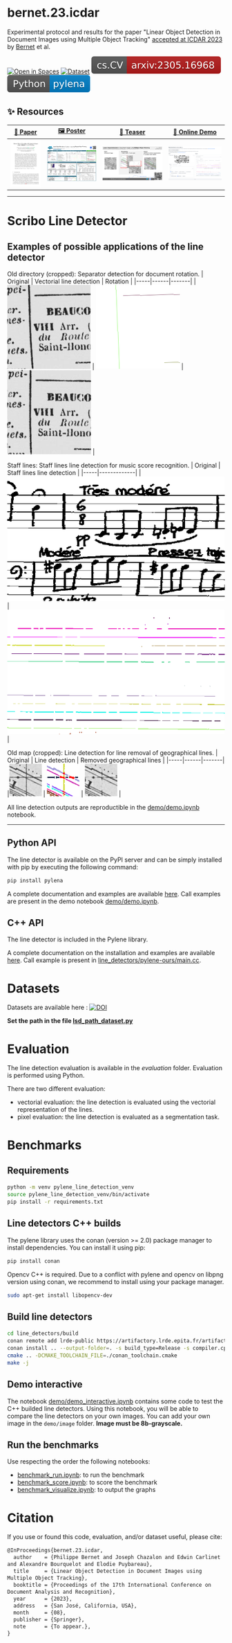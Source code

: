 # bernet.23.icdar
Experimental protocol and results for the paper "Linear Object Detection in Document Images using Multiple Object Tracking" [accepted at ICDAR 2023](https://icdar2023.org/program/accepted-papers/) by [Bernet](https://github.com/Sefray) et al.

[![Open in Spaces](https://huggingface.co/datasets/huggingface/badges/raw/main/open-in-hf-spaces-lg.svg)](https://huggingface.co/spaces/Sefray/PylenaLineDetector_ICDAR2023) [![Dataset](https://zenodo.org/badge/DOI/10.5281/zenodo.7927611.svg)](https://doi.org/10.5281/zenodo.7927611) [![Paper](./img/badge_paper.svg)](https://arxiv.org/abs/2305.16968) [![Python package](./img/badge_pylena.svg)](https://pypi.org/project/pylena/)

## ✨ Resources
| [📝 Paper](https://arxiv.org/abs/2305.16968) | [🖼️ Poster](./poster/poster_hd.pdf)  | [🎥 Teaser](./poster/teaser_video.mp4) | [👀 Online Demo](https://huggingface.co/spaces/Sefray/PylenaLineDetector_ICDAR2023) |
|---|---|---|---|
| [![Paper](./img/illustration_paper.png)](https://arxiv.org/abs/2305.16968) | [![Poster](./img/illustration_poster.png)](./poster/poster_hd.pdf) | [![Teaser](./img/illustration_teaser.png)](./poster/teaser_video.mp4) | [![Demo](./img/illustration_demo.png)](https://huggingface.co/spaces/Sefray/PylenaLineDetector_ICDAR2023) |



---

# Scribo Line Detector

## Examples of possible applications of the line detector

Old directory (cropped): Separator detection for document rotation.
| Original | Vectorial line detection | Rotation |
|-----|------|-------|
|![Original](example_image/directory.png) | ![Vectorial line detection](example_image/directory_labeled.png) | ![Rotation](example_image/directory2.png) |

Staff lines: Staff lines line detection for music score recognition.
| Original | Staff lines line detection |
|-----|-------------|
|![Original](example_image/staff_lines.png) | ![Staff lines line detection](example_image/staff_lines_labeled.png) |

Old map (cropped): Line detection for line removal of geographical lines.
| Original | Line detection | Removed geographical lines |
|-----|------|-------|
|![Original](example_image/map.png) | ![Line detection](example_image/map_labeled.png) | ![Removed geographical lines](example_image/map2.png) |

All line detection outputs are reproductible in the [demo/demo.ipynb](demo/demo.ipynb) notebook.

---

## Python API

The line detector is available on the PyPI server and can be simply installed with pip by executing the following command:
```bash
pip install pylena
```

A complete documentation and examples are available [here](http://olena.pages.lre.epita.fr/pylena/). Call examples are present in the demo notebook [demo/demo.ipynb](demo/demo.ipynb).

## C++ API

The line detector is included in the Pylene library.

A complete documentation on the installation and examples are available [here](http://olena.pages.lre.epita.fr/pylene/next/tutorial/installation). Call example is present in [line_detectors/pylene-ours/main.cc](line_detectors/pylene-ours/main.cc).

# Datasets

Datasets are available here : [![DOI](https://zenodo.org/badge/DOI/10.5281/zenodo.7927611.svg)](https://doi.org/10.5281/zenodo.7927611)

**Set the path in the file [lsd_path_dataset.py](lsd_path_dataset.py)**

# Evaluation

The line detection evaluation is available in the *evaluation* folder.
Evaluation is performed using Python.

There are two different evaluation:
- vectorial evaluation: the line detection is evaluated using the vectorial representation of the lines.
- pixel evaluation: the line detection is evaluated as a segmentation task.

# Benchmarks

## Requirements

```bash
python -m venv pylene_line_detection_venv
source pylene_line_detection_venv/bin/activate
pip install -r requirements.txt
```

## Line detectors C++ builds 

The pylene library uses the conan (version >= 2.0) package manager to install dependencies. You can install it using pip:
```bash
pip install conan
```

Opencv C++ is required. Due to a conflict with pylene and opencv on libpng version using conan, we recommend to install using your package manager.
```bash
sudo apt-get install libopencv-dev
```

## Build line detectors

```bash
cd line_detectors/build
conan remote add lrde-public https://artifactory.lrde.epita.fr/artifactory/api/conan/lrde-public
conan install .. --output-folder=. -s build_type=Release -s compiler.cppstd=20 -s compiler.libcxx=libstdc++11 --build missing --build freeimage* --build openjpeg*
cmake .. -DCMAKE_TOOLCHAIN_FILE=./conan_toolchain.cmake
make -j
```

## Demo interactive

The notebook [demo/demo_interactive.ipynb](demo/demo_interactive.ipynb) contains some code to test the C++ builded line detectors.
Using this notebook, you will be able to compare the line detectors on your own images.
You can add your own image in the `demo/image` folder. **Image must be 8b-grayscale.**

## Run the benchmarks

Use respecting the order the following notebooks:
-  [benchmark_run.ipynb](benchmark_notebook/benchmark_run.ipynb): to run the benchmark
-  [benchmark_score.ipynb](benchmark_notebook/benchmark_score.ipynb): to score the benchmark
-  [benchmark_visualize.ipynb](benchmark_notebook/benchmark_visualize.ipynb): to output the graphs

# Citation

If you use or found this code, evaluation, and/or dataset useful, please cite:

```
@InProceedings{bernet.23.icdar,
  author    = {Philippe Bernet and Joseph Chazalon and Edwin Carlinet and Alexandre Bourquelot and Elodie Puybareau},
  title     = {Linear Object Detection in Document Images using Multiple Object Tracking},
  booktitle = {Proceedings of the 17th International Conference on Document Analysis and Recognition},
  year      = {2023},
  address   = {San José, California, USA},
  month     = {08},
  publisher = {Springer},
  note      = {To appear.},
}
```
